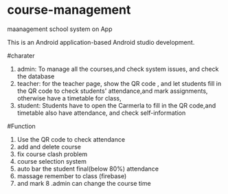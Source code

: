 # course-management
 maanagement school system on App

This is an Android application-based Android studio development.

#charater 
1. admin: To manage all the courses,and check system issues, and check the database
2. teacher: for the teacher page, show the QR code , and let students fill in the QR code to check students' attendance,and mark assignments, otherwise have a timetable for class,
3. student: Students have to open the Carmerla to fill in the QR code,and timetable also have attendance, and check self-information
 

#Function
1. Use the QR code to check attendance 
2. add and delete course 
3. fix course clash problem 
4. course selection system 
5. auto bar the student final(below 80%) attendance
6. massage remember to class (firebase)
7. and mark 
8 .admin can change the course time 
